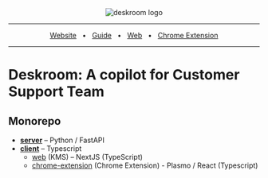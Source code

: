 <div align="center">
<img src="https://github.com/CloserLabs/deskroom/assets/24207964/a2f88c4b-2d33-429f-bf6e-ebf405ac6bd6" alt="deskroom logo" />
<hr />

<a href="https://deskroom.so">Website</a>
<span>&nbsp;&nbsp;•&nbsp;&nbsp;</span>
<a href="https://slashpage.com/deskroom-guide">Guide</a>
<span>&nbsp;&nbsp;•&nbsp;&nbsp;</span>
<a href="https://app.deskroom.so/">Web</a>
<span>&nbsp;&nbsp;•&nbsp;&nbsp;</span>
<a href="https://chromewebstore.google.com/detail/deskroom-extension/innongccolaibdmofgfnodckkdoenjlk">Chrome Extension</a>
</div>
<hr />

# Deskroom: A copilot for Customer Support Team


## Monorepo
* **[server](./server/README.md)** – Python / FastAPI
* **[client](./client/README.md)** – Typescript
  * [web](./clients/apps/web) (KMS) – NextJS (TypeScript)
  * [chrome-extension](./clients/apps/chrome-extension) (Chrome Extension) - Plasmo / React (Typescript)
  
